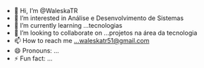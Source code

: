 - 👋 Hi, I’m @WaleskaTR
- 👀 I’m interested in Análise e Desenvolvimento de Sistemas
- 🌱 I’m currently learning ...tecnologias
- 💞️ I’m looking to collaborate on ...projetos na área da tecnologia
- 📫 How to reach me ...waleskatr51@gmail.com
- 😄 Pronouns: ...
- ⚡ Fun fact: ...

<!---
WaleskaTR/WaleskaTR is a ✨ special ✨ repository because its `README.md` (this file) appears on your GitHub profile.
You can click the Preview link to take a look at your changes.
--->
